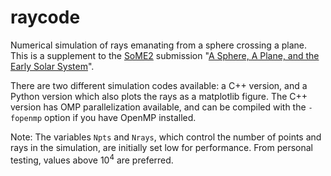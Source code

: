 # raycode
Numerical simulation of rays emanating from a sphere crossing a plane.  This is a supplement to the [SoME2](https://www.youtube.com/watch?v=hZuYICAEN9Y) submission "[A Sphere, A Plane, and the Early Solar System](http://sphereplane.space/a-sphere-and-a-plane)".

There are two different simulation codes available:  a C++ version, and a Python version which also plots the rays as a matplotlib figure.  The C++ version has OMP parallelization available, and can be compiled with the `-fopenmp` option if you have OpenMP installed.

Note:  The variables `Npts` and `Nrays`, which control the number of points and rays in the simulation, are initially set low for performance.  From personal testing, values above $10^4$ are preferred.
